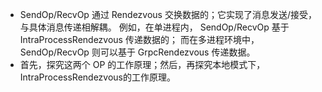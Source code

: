 * SendOp/RecvOp 通过 Rendezvous 交换数据的；它实现了消息发送/接受，与具体消息传递相解耦。
例如，在单进程内， SendOp/RecvOp 基于 IntraProcessRendezvous 传递数据的；
而在多进程环境中， SendOp/RecvOp 则可以基于 GrpcRendezvous 传递数据。
* 首先，探究这两个 OP 的工作原理；然后，再探究本地模式下， IntraProcessRendezvous的工作原理。

